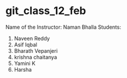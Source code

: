 # git_class_12_feb

Name of the Instructor: Naman Bhalla
Students:

1. Naveen Reddy
2. Asif Iqbal
3. Bharath Vepanjeri
4. krishna chaitanya
5. Yamini K
6. Harsha
